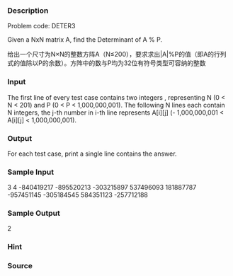 
### Description
Problem code: DETER3 


Given a NxN matrix A, find the Determinant of A % P. 


给出一个尺寸为N×N的整数方阵A（N≤200），要求求出|A|%P的值（即A的行列式的值除以P的余数）。方阵中的数与P均为32位有符号类型可容纳的整数
### Input

The first line of every test case contains two integers , representing N (0 < N < 201) and P (0 < P < 1,000,000,001). The following N lines each contain N integers, the j-th number in i-th line represents A[i][j] (- 1,000,000,001 < A[i][j] < 1,000,000,001). 


### Output
For each test case, print a single line contains the answer. 

### Sample Input
3 4
-840419217 -895520213 -303215897
537496093 181887787 -957451145
-305184545 584351123 -257712188



### Sample Output
2

### Hint

### Source
